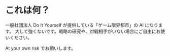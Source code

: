 # これは何？

一般社団法人 Do It Yourself が提供している「ゲーム限界都市」の AI になります。
大して強くないです。戦略の研究や、対戦相手がいない場合にご自由にお使いください。

At your own risk でお願いします。
